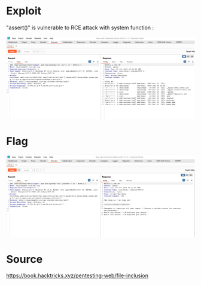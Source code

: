 # Exploit
"assert()" is vulnerable to RCE attack with system function :

![LFI-php-assert.png](../../_resources/LFI-php-assert.png)


# Flag


![LFI-php-assert-flag.png](../../_resources/LFI-php-assert-flag.png)

 
 # Source

https://book.hacktricks.xyz/pentesting-web/file-inclusion